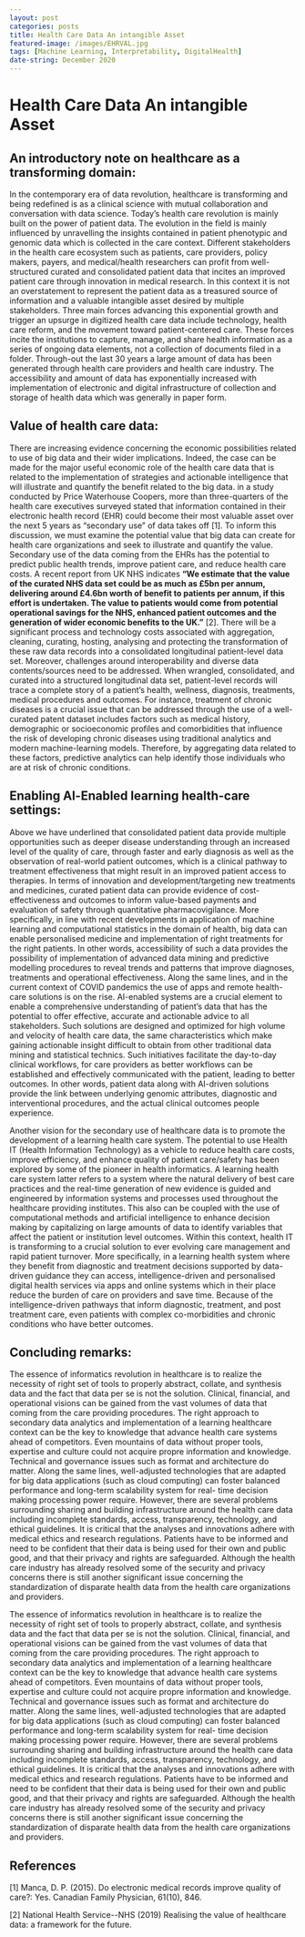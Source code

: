 ```yaml
---
layout: post
categories: posts
title: Health Care Data An intangible Asset 
featured-image: /images/EHRVAL.jpg
tags: [Machine Learning, Interpretability, DigitalHealth]
date-string: December 2020
---
```

# Health Care Data An intangible Asset 

## An introductory note on healthcare as a transforming domain:

In the contemporary era of data revolution, healthcare is transforming and being redefined is as a clinical science with mutual collaboration and conversation with data science. Today’s health care revolution is mainly built on the power of patient data. The evolution in the field is mainly influenced by unravelling the insights contained in patient phenotypic and genomic data which is collected in the care context. Different stakeholders in the health care ecosystem such as patients, care providers, policy makers, payers, and medical/health researchers can profit from well-structured curated and consolidated patient data that incites an improved patient care through innovation in medical research. In this context it is not an overstatement to represent the patient data as a treasured source of information and a valuable intangible asset desired by multiple stakeholders. Three main forces advancing this exponential growth and trigger an upsurge in digitized health care data include technology, health care reform, and the movement toward patient-centered care. These forces incite the institutions to capture, manage, and share health information as a series of ongoing data elements, not a collection of documents filed in a folder. Through-out the last 30 years a large amount of data has been generated through health care providers and health care industry. The accessibility and amount of data has exponentially increased with implementation of electronic and digital infrastructure of collection and storage of health data which was generally in paper form. 


## Value of health care data:

There are increasing evidence concerning the economic possibilities related to use of big data and their wider implications. Indeed, the case can be made for the major useful economic role of the health care data that is related to the implementation of strategies and actionable intelligence that will illustrate and quantify the benefit related to the big data. in a study conducted by Price Waterhouse Coopers, more than three-quarters of the health care executives surveyed stated that information contained in their electronic health record (EHR) could become their most valuable asset over the next 5 years as “secondary use” of data takes off [1]. To inform this discussion, we must examine the potential value that big data can create for health care organizations and seek to illustrate and quantify the value. Secondary use of the data coming from the EHRs has the potential to predict public health trends, improve patient care, and reduce health care costs. A recent report from UK NHS indicates **“We estimate that the value of the curated NHS data set could be as much as £5bn per annum, delivering around £4.6bn worth of benefit to patients per annum, if this effort is undertaken. The value to patients would come from potential operational savings for the NHS, enhanced patient outcomes and the generation of wider economic benefits to the UK.”** [2]. There will be a significant process and technology costs associated with aggregation, cleaning, curating, hosting, analysing and protecting the transformation of these raw data records into a consolidated longitudinal patient-level data set. Moreover, challenges around interoperability and diverse data contents/sources need to be addressed. When wrangled, consolidated, and curated into a structured longitudinal data set, patient-level records will trace a complete story of a patient’s health, wellness, diagnosis, treatments, medical procedures and outcomes. For instance, treatment of chronic diseases is a crucial issue that can be addressed through the use of a well-curated patent dataset includes factors such as medical history, demographic or socioeconomic profiles and comorbidities that influence the risk of developing chronic diseases using traditional analytics and modern machine-learning models. Therefore, by aggregating data related to these factors, predictive analytics can help identify those individuals who are at risk of chronic conditions. 

## Enabling Al-Enabled learning health-care settings:

Above we have underlined that consolidated patient data provide multiple opportunities such as deeper disease understanding through an increased level of the quality of care, through faster and early diagnosis as well as the observation of real-world patient outcomes, which is a clinical pathway to treatment effectiveness that might result in an improved patient access to therapies. In terms of innovation and development/targeting new treatments and medicines, curated patient data can provide evidence of cost-effectiveness and outcomes to inform value-based payments and evaluation of safety through quantitative pharmacovigilance. 
More specifically, in line with recent developments in application of machine learning and computational statistics in the domain of health, big data can enable personalised medicine and implementation of right treatments for the right patients. In other words, accessibility of such a data provides the possibility of implementation of advanced data mining and predictive modelling procedures to reveal trends and patterns that improve diagnoses, treatments and operational effectiveness. Along the same lines, and in the current context of COVID pandemics the use of apps and remote health-care solutions is on the rise. AI-enabled systems are a crucial element to enable a comprehensive understanding of patient’s data that has the potential to offer effective, accurate and actionable advice to all stakeholders. Such solutions are designed and optimized for high volume and velocity of health care data, the same characteristics which make gaining actionable insight difficult to obtain from other traditional data mining and statistical technics.  Such initiatives facilitate the day-to-day clinical workflows, for care providers as better workflows can be established and effectively communicated with the patient, leading to better outcomes. In other words, patient data along with AI-driven solutions provide the link between underlying genomic attributes, diagnostic and interventional procedures, and the actual clinical outcomes people experience.

Another vision for the secondary use of healthcare data is to promote the development of a learning health care system. The potential to use Health IT (Health Information Technology) as a vehicle to reduce health care costs, improve efficiency, and enhance quality of patient care/safety has been explored by some of the pioneer in health informatics.  A learning health care system latter refers to a system where the natural delivery of best care practices and the real-time generation of new evidence is guided and engineered by information systems and processes used throughout the healthcare providing institutes. This also can be coupled with the use of computational methods and artificial intelligence to enhance decision making by capitalizing on large amounts of data to identify variables that affect the patient or institution level outcomes. Within this context, health IT is transforming to a crucial solution to ever evolving care management and rapid patient turnover. More specifically, in a learning health system where they benefit from diagnostic and treatment decisions supported by data-driven guidance they can access, intelligence-driven and personalised digital health services via apps and online systems which in their place reduce the burden of care on providers and save time. Because of the intelligence-driven pathways that inform diagnostic, treatment, and post treatment care, even patients with complex co-morbidities and chronic conditions who have better outcomes.

## Concluding remarks:

The essence of informatics revolution in healthcare is to realize the necessity of right set of tools to properly abstract, collate, and synthesis data and the fact that data per se is not the solution. Clinical, financial, and operational visions can be gained from the vast volumes of data that coming from the care providing procedures. The right approach to secondary data analytics and implementation of a learning healthcare context can be the key to knowledge that advance health care systems ahead of competitors. Even mountains of data without proper tools, expertise and culture could not acquire propre information and knowledge. Technical and governance issues such as format and architecture do matter. Along the same lines, well-adjusted technologies that are adapted for big data applications (such as cloud computing) can foster balanced performance and long-term scalability system for real- time decision making processing power require. However, there are several problems surrounding sharing and building infrastructure around the health care data including incomplete standards, access, transparency, technology, and ethical guidelines. It is critical that the analyses and innovations adhere with medical ethics and research regulations. Patients have to be informed and need to be confident that their data is being used for their own and public good, and that their privacy and rights are safeguarded. Although the health care industry has already resolved some of the security and privacy concerns there is still another significant issue concerning the standardization of disparate health data from the health care organizations and providers. 

The essence of informatics revolution in healthcare is to realize the necessity of right set of tools to properly abstract, collate, and synthesis data and the fact that data per se is not the solution. Clinical, financial, and operational visions can be gained from the vast volumes of data that coming from the care providing procedures. The right approach to secondary data analytics and implementation of a learning healthcare context can be the key to knowledge that advance health care systems ahead of competitors. Even mountains of data without proper tools, expertise and culture could not acquire propre information and knowledge. Technical and governance issues such as format and architecture do matter. Along the same lines, well-adjusted technologies that are adapted for big data applications (such as cloud computing) can foster balanced performance and long-term scalability system for real- time decision making processing power require. However, there are several problems surrounding sharing and building infrastructure around the health care data including incomplete standards, access, transparency, technology, and ethical guidelines. It is critical that the analyses and innovations adhere with medical ethics and research regulations. Patients have to be informed and need to be confident that their data is being used for their own and public good, and that their privacy and rights are safeguarded. Although the health care industry has already resolved some of the security and privacy concerns there is still another significant issue concerning the standardization of disparate health data from the health care organizations and providers. 

## References

[1] Manca, D. P. (2015). Do electronic medical records improve quality of care?: Yes. Canadian Family Physician, 61(10), 846.

[2] National Health Service--NHS (2019) Realising the value of healthcare data: a framework for the future.
